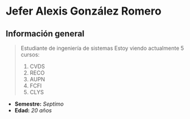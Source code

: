 # Jefer Alexis González Romero
## Información general
> Estudiante de ingeniería de sistemas
> Estoy viendo actualmente 5 cursos:
> 1) CVDS
> 2) RECO
> 3) AUPN
> 4) FCFI
> 5) CLYS
- **Semestre:** *Septimo*
- **Edad:** *20 años*
